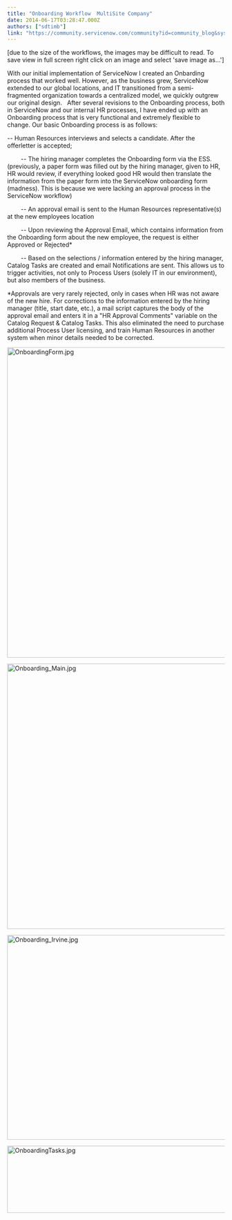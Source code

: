 ```yaml
---
title: "Onboarding Workflow  MultiSite Company"
date: 2014-06-17T03:28:47.000Z
authors: ["sdtimb"]
link: "https://community.servicenow.com/community?id=community_blog&sys_id=63dd6ae9dbd0dbc01dcaf3231f9619e1"
---
```

<p>[due to the size of the workflows, the images may be difficult to read. To save view in full screen right click on an image and select 'save image as...']</p><p></p><p>With our initial implementation of ServiceNow I created an Onbarding process that worked well. However, as the business grew, ServiceNow extended to our global locations, and IT transitioned from a semi-fragmented organization towards a centralized model, we quickly outgrew our original design.   After several revisions to the Onboarding process, both in ServiceNow and our internal HR processes, I have ended up with an Onboarding process that is very functional and extremely flexible to change. Our basic Onboarding process is as follows:</p><p></p><p>-- Human Resources interviews and selects a candidate. After the offerletter is accepted;</p><p>         -- The hiring manager completes the Onboarding form via the ESS. (previously, a paper form was filled out by the hiring manager, given to HR, HR would review, if everything looked good HR would then translate the information from the paper form into the ServiceNow onboarding form (madness). This is because we were lacking an approval process in the ServiceNow workflow)</p><p>         -- An approval email is sent to the Human Resources representative(s) at the new employees location</p><p>         -- Upon reviewing the Approval Email, which contains information from the Onboarding form about the new employee, the request is either Approved or Rejected*</p><p>         -- Based on the selections / information entered by the hiring manager, Catalog Tasks are created and email Notifications are sent. This allows us to trigger activities, not only to Process Users (solely IT in our environment), but also members of the business.</p><p></p><p></p><p>*Approvals are very rarely rejected, only in cases when HR was not aware of the new hire. For corrections to the information entered by the hiring manager (title, start date, etc.), a mail script captures the body of the approval email and enters it in a "HR Approval Comments" variable on the Catalog Request &amp; Catalog Tasks. This also eliminated the need to purchase additional Process User licensing, and train Human Resources in another system when minor details needed to be corrected.</p><p></p><p></p><p><img   alt="OnboardingForm.jpg" class="image-0 jive-image" src="139214cedbd01f048c8ef4621f961908.iix" style="height: 717px; width: 620px;"/></p><p></p><p><img   alt="Onboarding_Main.jpg" class="image-1 jive-image" src="2242bf31dbdc1fc03eb27a9e0f96197d.iix" style="height: 613px; width: 620px;"/></p><p></p><p><img   alt="Onboarding_Irvine.jpg" class="jive-image image-2" src="e821698edb9cd344e9737a9e0f96195e.iix" style="height: 473px; width: 620px;"/></p><p></p><p></p><p><img   alt="OnboardingTasks.jpg" class="image-0 jive-image" src="69db7842dbdcdfc068c1fb651f961990.iix" style="height: 155px; width: 620px;"/></p>
